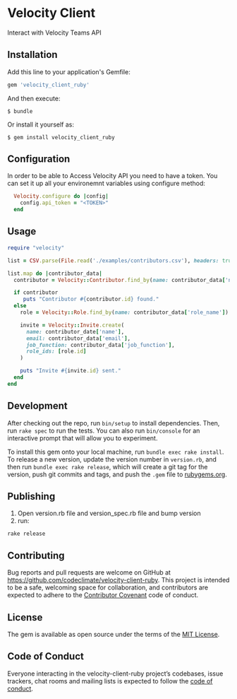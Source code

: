 # Velocity Client

Interact with Velocity Teams API

## Installation

Add this line to your application's Gemfile:

```ruby
gem 'velocity_client_ruby'
```

And then execute:

    $ bundle

Or install it yourself as:

    $ gem install velocity_client_ruby

## Configuration

In order to be able to Access Velocity API you need to have a token.
You can set it up all your environemnt variables using configure method:

```ruby
  Velocity.configure do |config|
    config.api_token = "<TOKEN>"
  end
```

## Usage

```ruby
require "velocity"

list = CSV.parse(File.read('./examples/contributors.csv'), headers: true)

list.map do |contributor_data|
  contributor = Velocity::Contributor.find_by(name: contributor_data['name'])

  if contributor
     puts "Contributor #{contributor.id} found."
  else
    role = Velocity::Role.find_by(name: contributor_data['role_name'])

    invite = Velocity::Invite.create(
      name: contributor_date['name'],
      email: contributor_data['email'],
      job_function: contributor_data['job_function'],
      role_ids: [role.id]
    )

    puts "Invite #{invite.id} sent."
  end
end
```

## Development

After checking out the repo, run `bin/setup` to install dependencies. Then, run `rake spec` to run the tests. You can also run `bin/console` for an interactive prompt that will allow you to experiment.

To install this gem onto your local machine, run `bundle exec rake install`. To release a new version, update the version number in `version.rb`, and then run `bundle exec rake release`, which will create a git tag for the version, push git commits and tags, and push the `.gem` file to [rubygems.org](https://rubygems.org).


## Publishing

1. Open version.rb file and version_spec.rb file and bump version
2. run:

```
rake release
```

## Contributing

Bug reports and pull requests are welcome on GitHub at https://github.com/codeclimate/velocity-client-ruby. This project is intended to be a safe, welcoming space for collaboration, and contributors are expected to adhere to the [Contributor Covenant](http://contributor-covenant.org) code of conduct.

## License

The gem is available as open source under the terms of the [MIT License](https://opensource.org/licenses/MIT).

## Code of Conduct

Everyone interacting in the velocity-client-ruby project’s codebases, issue trackers, chat rooms and mailing lists is expected to follow the [code of conduct](https://github.com/[USERNAME]/velocity_client_ruby/blob/master/CODE_OF_CONDUCT.md).
